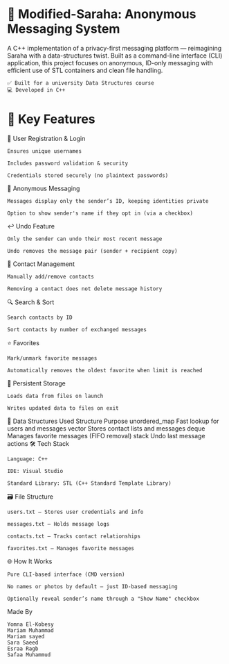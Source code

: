 # 🚀 Modified-Saraha: Anonymous Messaging System

A C++ implementation of a privacy-first messaging platform — reimagining Saraha with a data-structures twist. Built as a command-line interface (CLI) application, this project focuses on anonymous, ID-only messaging with efficient use of STL containers and clean file handling.

    ✅ Built for a university Data Structures course
    💻 Developed in C++ 

# 🔐 Key Features

👤 User Registration & Login

    Ensures unique usernames

    Includes password validation & security

    Credentials stored securely (no plaintext passwords)

💬 Anonymous Messaging

    Messages display only the sender’s ID, keeping identities private

    Option to show sender's name if they opt in (via a checkbox)

↩️ Undo Feature

    Only the sender can undo their most recent message

    Undo removes the message pair (sender + recipient copy)

👥 Contact Management

    Manually add/remove contacts

    Removing a contact does not delete message history

🔍 Search & Sort

    Search contacts by ID

    Sort contacts by number of exchanged messages

⭐ Favorites

    Mark/unmark favorite messages

    Automatically removes the oldest favorite when limit is reached

💾 Persistent Storage

    Loads data from files on launch

    Writes updated data to files on exit

🧠 Data Structures Used
Structure	Purpose
unordered_map	Fast lookup for users and messages
vector	Stores contact lists and messages
deque	Manages favorite messages (FIFO removal)
stack	Undo last message actions
🛠 Tech Stack

    Language: C++

    IDE: Visual Studio

    Standard Library: STL (C++ Standard Template Library)

🗃️ File Structure

    users.txt – Stores user credentials and info

    messages.txt – Holds message logs

    contacts.txt – Tracks contact relationships

    favorites.txt – Manages favorite messages

🌐 How It Works

    Pure CLI-based interface (CMD version)

    No names or photos by default – just ID-based messaging

    Optionally reveal sender’s name through a "Show Name" checkbox

 Made By

    Yomna El-Kobesy
    Mariam Muhammad
    Mariam sayed
    Sara Saeed
    Esraa Ragb
    Safaa Muhammud
  
